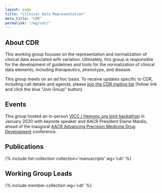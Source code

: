 ```yaml
---
layout: page
title: "Clinical Data Representation"
meta_title: "CDR"
permalink: "/wg/cdr/"
---
```



## About CDR
This working group focuses on the representation and normalization of clinical data associated with variation. Ultimately, this group is responsible for the development of guidelines and tools for the normalization of clinical data elements, including therapeutics, phenotype, and disease.

This group meets on an _ad hoc_ basis. To receive updates specific to CDR, including call details and agenda, please [join the CDR mailing list](https://groups.google.com/forum/#!forum/vicc-cdr-wg) (follow link and click the blue "Join Group" button).

## Events
This group hosted an in-person [VICC / Hemonc.org joint hackathon](https://twitter.com/cancervariants/status/1215104406187675648) in January 2020 with keynote speaker and AACR President Elaine Mardis, ahead of the inaugural [AACR Advancing Precision Medicine Drug Development](https://www.aacr.org/meeting/advancing-precision-medicine-2020/) conference.

## Publications
{% include list-collection collection='manuscripts' wg='cdr' %}

## Working Group Leads
{% include member-collection wg='cdr' %}
